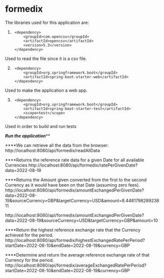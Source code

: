 # formedix

The libraries used for this application are:

1. 
		<dependency>
			<groupId>com.opencsv</groupId>
			<artifactId>opencsv</artifactId>
			<version>5.3</version>
		</dependency>
		
		
Used to read the file since it is a csv file.

2. 
		<dependency>
			<groupId>org.springframework.boot</groupId>
			<artifactId>spring-boot-starter-web</artifactId>
		</dependency>

Used to make the application a web app.

3. 
		<dependency>
			<groupId>org.springframework.boot</groupId>
			<artifactId>spring-boot-starter-test</artifactId>
			<scope>test</scope>
		</dependency> 

Used in order to build and run tests


***********Run the application*************

****We can retrieve all the data from the browser:
http://localhost:8080/api/formedix/readAllData

****Returns the  reference rate data for a given Date for all available Currencies
http://localhost:8080/api/formedix/ratePerGivenDate?data=2022-08-19

****Returns the Amount given converted from the first to the second Currency as
    it would have been on that Date (assuming zero fees).
http://localhost:8080/api/formedix/amountExchangedPerGivenDate?data=2022-08-19&sourceCurrency=GBP&targetCurrency=USD&amount=8.448179828923811	

http://localhost:8080/api/formedix/amountExchangedPerGivenDate?data=2022-08-19&sourceCurrency=USD&targetCurrency=GBP&amount=10



****Return the highest reference exchange rate that the Currency achieved for the period.
http://localhost:8080/api/formedix/highestExchangedRatePerPeriod?startDate=2022-08-10&endDate=2022-08-19&currency=GBP


****Determine and return the average reference exchange rate of that Currency for the period.
http://localhost:8080/api/formedix/averageExchangedRatePerPeriod?startDate=2022-08-10&endDate=2022-08-19&currency=GBP
